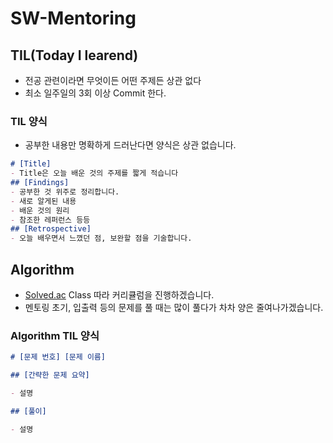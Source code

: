 # SW-Mentoring

## TIL(Today I learend)

- 전공 관련이라면 무엇이든 어떤 주제든 상관 없다
- 최소 일주일의 3회 이상 Commit 한다.

### TIL 양식

- 공부한 내용만 명확하게 드러난다면 양식은 상관 없습니다.

```md
# [Title]
- Title은 오늘 배운 것의 주제를 짧게 적습니다 
## [Findings]
- 공부한 것 위주로 정리합니다.
- 새로 알게된 내용
- 배운 것의 원리
- 참조한 레퍼런스 등등
## [Retrospective]
- 오늘 배우면서 느꼈던 점, 보완할 점을 기술합니다.
```



## Algorithm

- [Solved.ac](solved.ac) Class 따라 커리큘럼을 진행하겠습니다.
- 멘토링 초기, 입출력 등의 문제를 풀 때는 많이 풀다가 차차 양은 줄여나가겠습니다.

### Algorithm TIL 양식

```md
# [문제 번호] [문제 이름]

## [간략한 문제 요약]

- 설명

## [풀이]

- 설명

```